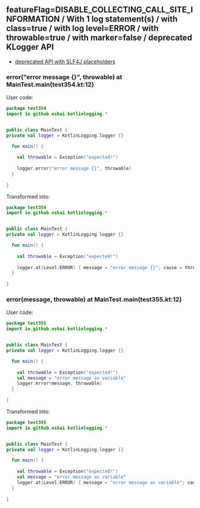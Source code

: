 ## featureFlag=DISABLE_COLLECTING_CALL_SITE_INFORMATION / With 1 log statement(s) / with class=true / with log level=ERROR / with throwable=true / with marker=false / deprecated KLogger API

* [deprecated API with SLF4J placeholders](deprecated-slf4j-placeholders.md)

###  error("error message {}", throwable) at MainTest.main(test354.kt:12)

User code:
```kotlin
package test354
import io.github.oshai.kotlinlogging.*


public class MainTest {
private val logger = KotlinLogging.logger {}

  fun main() {
    
    val throwable = Exception("expected!")
    
    logger.error("error message {}", throwable)
  }
  
}


```
  
Transformed into:
```kotlin
package test354
import io.github.oshai.kotlinlogging.*


public class MainTest {
private val logger = KotlinLogging.logger {}

  fun main() {
    
    val throwable = Exception("expected!")
    
    logger.at(Level.ERROR) { message = "error message {}"; cause = throwable; internalCompilerData = KLoggingEventBuilder.InternalCompilerData(messageTemplate = ""error message {}"")
  }
  
}


```

###  error(message, throwable) at MainTest.main(test355.kt:12)

User code:
```kotlin
package test355
import io.github.oshai.kotlinlogging.*


public class MainTest {
private val logger = KotlinLogging.logger {}

  fun main() {
    
    val throwable = Exception("expected!")
    val message = "error message as variable"
    logger.error(message, throwable)
  }
  
}


```
  
Transformed into:
```kotlin
package test355
import io.github.oshai.kotlinlogging.*


public class MainTest {
private val logger = KotlinLogging.logger {}

  fun main() {
    
    val throwable = Exception("expected!")
    val message = "error message as variable"
    logger.at(Level.ERROR) { message = "error message as variable"; cause = throwable; internalCompilerData = KLoggingEventBuilder.InternalCompilerData(messageTemplate = "message")
  }
  
}


```
